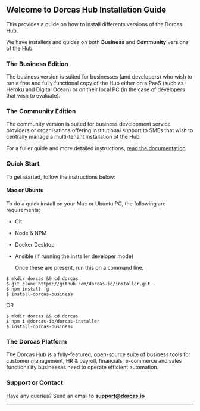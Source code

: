 ## Welcome to Dorcas Hub Installation Guide

This provides a guide on how to install differents versions of the Dorcas Hub.

We have installers and guides on both **Business** and **Community** versions of the Hub.

### The Business Edition

The business version is suited for businesses (and developers) who wish to run a free and fully functional copy of the Hub either on a PaaS (such as Heroku and Digital Ocean) or on their local PC (in the case of developers that wish to evaluate).

<!--For a fuller guide and more detailed instructions, [read the documentation](https://github.com/dorcas-io/installer/wiki/Business)-->

### The Community Edition

The community version is suited for business development service providers or organisations offering institutional support to SMEs that wish to centrally manage a multi-tenant installation of the Hub.

For a fuller guide and more detailed instructions, [read the documentation](https://github.com/dorcas-io/installer/wiki/Community)

### Quick Start

To get started, follow the instructions below:

#### Mac or Ubuntu

To do a quick install on your Mac or Ubuntu PC, the following are requirements:

- Git
- Node & NPM
- Docker Desktop
- Ansible (if running the installer developer mode)

  Once these are present, run this on a command line:

```
$ mkdir dorcas && cd dorcas
$ git clone https://github.com/dorcas-io/installer.git .
$ npm install -g
$ install-dorcas-business
```

OR

```
$ mkdir dorcas && cd dorcas
$ npm i @dorcas-io/dorcas-installer
$ install-dorcas-business
```

<!--$ curl -o dorcas-installer https://raw.githubusercontent.com/dorcas-io/installer/main/installer-business.sh-->

### The Dorcas Platform

The Dorcas Hub is a fully-featured, open-source suite of business tools for customer management, HR & payroll, financials, e-commerce and sales functionality busineeses need to operate efficient automation.

<!--For developer guidance, see the [documentation](https://github.com/dorcas-io/docs/wiki/).-->

### Support or Contact

Have any queries? Send an email to **support@dorcas.io** <!--or [visit the website](https://dorcas.io) and we’ll help you.-->

---
